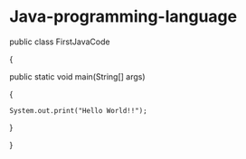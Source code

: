 # Java-programming-language
public class FirstJavaCode 

{

  public static void main(String[] args)
  
  {
    
    System.out.print("Hello World!!");
   
   }

}


